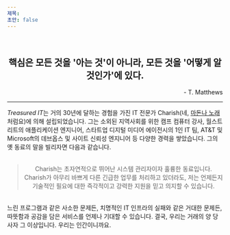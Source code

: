 ```yaml
---
제목:
초안: false
---
```


<br />
<div align="center"><h2>핵심은 모든 것을 '아는 것'이 아니라, 모든 것을 '어떻게 알 것인가'에 있다.</h2></div>
<div align="right">- T. Matthews</div>
<hr />
<i>Treasured IT</i>는 거의 30년에 달하는 경험을 가진 IT 전문가 Charish(네, <a href="https://www.youtube.com/watch?v=8q2WS6ahCnY" target="_blank">마돈나 노래</a>처럼요)에 의해 설립되었습니다. 그는 소외된 지역사회를 위한 캠프 컴퓨터 강사, 월스트리트의 애플리케이션 엔지니어, 스타트업 디지털 미디어 에이전시의 1인 IT 팀, AT&T 및 Microsoft의 데브옵스 및 사이트 신뢰성 엔지니어 등 다양한 경력을 쌓았습니다. 그의 옛 동료의 말을 빌리자면 다음과 같습니다.
<br />
<br />
<div align="center">

> <div align='center'>Charish는 초자연적으로 뛰어난 시스템 관리자이자 훌륭한 동료입니다. Charish가 아무리 바쁘게 다른 긴급한 업무를 처리하고 있더라도, 저는 언제든지 기술적인 필요에 대한 즉각적이고 강력한 지원을 믿고 의지할 수 있습니다.</div>

</div>
<br />
느린 프로그램과 같은 사소한 문제든, 치명적인 IT 인프라의 실패와 같은 거대한 문제든, 따뜻함과 공감을 담은 서비스를 언제나 기대할 수 있습니다. 결국, 우리는 거래의 양 당사자 그 이상입니다. 우리는 인간이니까요.
<!-- <br />
<br />
<div style="font-size: 20pt; font-weight: bold" id="faq">자주 묻는 질문</sup></div>
용어
: 정의 -->